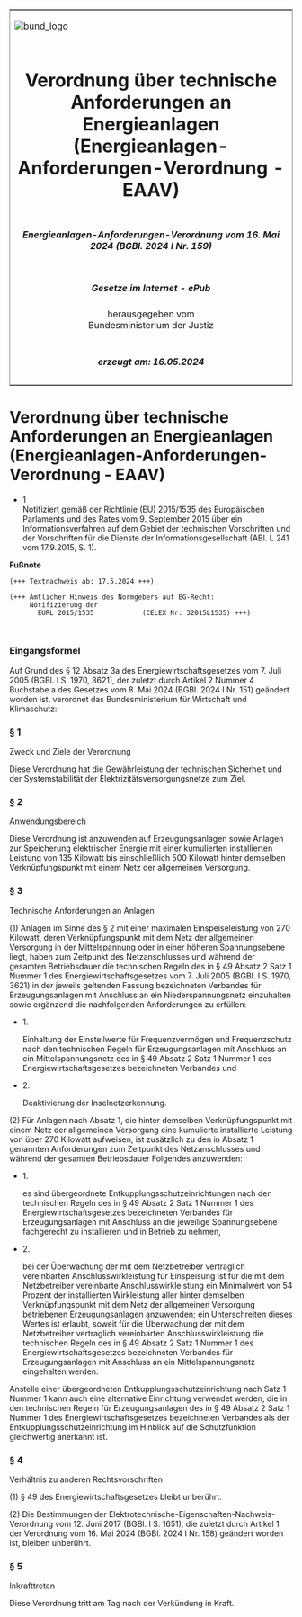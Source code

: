 <span id="DECKBLATT.html"></span>

<table border="0" frame="border" width="100%">

<tr valign="top">

<td align="left">

![bund\_logo](BfJ_2021_Web_de_de.gif)

</td>

<td align="right">

 

</td>

</tr>

<tr align="center" valign="middle">

<td colspan="2">

# Verordnung über technische Anforderungen an Energieanlagen (Energieanlagen-Anforderungen-Verordnung - EAAV)

</td>

</tr>

<tr align="center" valign="middle">

<td colspan="2">

##### Energieanlagen-Anforderungen-Verordnung vom 16. Mai 2024 (BGBl. 2024 I Nr. 159)

</td>

</tr>

<tr align="center" valign="middle">

<td colspan="2">

  
  

##### Gesetze im Internet - ePub  
  
herausgegeben vom  
Bundesministerium der Justiz

</td>

</tr>

<tr align="center" valign="bottom">

<td colspan="2">

  
  

##### erzeugt am: 16.05.2024

</td>

</tr>

</table>

<span id="BJNR09F0A0024.html"></span>

# Verordnung über technische Anforderungen an Energieanlagen (Energieanlagen-Anforderungen-Verordnung - EAAV)

<div>

<div class="jnhtml">

  - <span id="BJNR09F0A0024.html#F830051_01"></span><!-- FNR_Pos --><span class="FootnoteSuper">1
    </span>  
    Notifiziert gemäß der Richtlinie (EU) 2015/1535 des Europäischen
    Parlaments und des Rates vom 9. September 2015 über ein
    Informationsverfahren auf dem Gebiet der technischen Vorschriften
    und der Vorschriften für die Dienste der Informationsgesellschaft
    (ABl. L 241 vom 17.9.2015, S. 1).

</div>

</div>

<div>

  
**Fußnote**

<div class="jnhtml">

<div>

<div class="jurAbsatz">

  

``` 
(+++ Textnachweis ab: 17.5.2024 +++)
 
(+++ Amtlicher Hinweis des Normgebers auf EG-Recht:
     Notifizierung der
       EURL 2015/1535            (CELEX Nr: 32015L1535) +++)

 
```

</div>

</div>

</div>

</div>

<span id="BJNR09F0A0024BJNE000100000.html"></span>

### Eingangsformel  

<div>

<div class="jnhtml">

<div>

<div class="jurAbsatz">

Auf Grund des § 12 Absatz 3a des Energiewirtschaftsgesetzes vom 7. Juli
2005 (BGBl. I S. 1970, 3621), der zuletzt durch Artikel 2 Nummer 4
Buchstabe a des Gesetzes vom 8. Mai 2024 (BGBl. 2024 I Nr. 151) geändert
worden ist, verordnet das Bundesministerium für Wirtschaft und
Klimaschutz:

</div>

</div>

</div>

</div>

<span id="BJNR09F0A0024BJNE000200000.html"></span>

### § 1  
Zweck und Ziele der Verordnung

<div>

<div class="jnhtml">

<div>

<div class="jurAbsatz">

Diese Verordnung hat die Gewährleistung der technischen Sicherheit und
der Systemstabilität der Elektrizitätsversorgungsnetze zum Ziel.

</div>

</div>

</div>

</div>

<span id="BJNR09F0A0024BJNE000300000.html"></span>

### § 2  
Anwendungsbereich

<div>

<div class="jnhtml">

<div>

<div class="jurAbsatz">

Diese Verordnung ist anzuwenden auf Erzeugungsanlagen sowie Anlagen zur
Speicherung elektrischer Energie mit einer kumulierten installierten
Leistung von 135 Kilowatt bis einschließlich 500 Kilowatt hinter
demselben Verknüpfungspunkt mit einem Netz der allgemeinen Versorgung.

</div>

</div>

</div>

</div>

<span id="BJNR09F0A0024BJNE000400000.html"></span>

### § 3  
Technische Anforderungen an Anlagen

<div>

<div class="jnhtml">

<div>

<div class="jurAbsatz">

(1) Anlagen im Sinne des § 2 mit einer maximalen Einspeiseleistung von
270 Kilowatt, deren Verknüpfungspunkt mit dem Netz der allgemeinen
Versorgung in der Mittelspannung oder in einer höheren Spannungsebene
liegt, haben zum Zeitpunkt des Netzanschlusses und während der gesamten
Betriebsdauer die technischen Regeln des in § 49 Absatz 2 Satz 1 Nummer
1 des Energiewirtschaftsgesetzes vom 7. Juli 2005 (BGBl. I S. 1970,
3621) in der jeweils geltenden Fassung bezeichneten Verbandes für
Erzeugungsanlagen mit Anschluss an ein Niederspannungsnetz einzuhalten
sowie ergänzend die nachfolgenden Anforderungen zu erfüllen:

  - 1\.
    
    <div>
    
    Einhaltung der Einstellwerte für Frequenzvermögen und Frequenzschutz
    nach den technischen Regeln für Erzeugungsanlagen mit Anschluss an
    ein Mittelspannungsnetz des in § 49 Absatz 2 Satz 1 Nummer 1 des
    Energiewirtschaftsgesetzes bezeichneten Verbandes und
    
    </div>

  - 2\.
    
    <div>
    
    Deaktivierung der Inselnetzerkennung.
    
    </div>

</div>

<div class="jurAbsatz">

(2) Für Anlagen nach Absatz 1, die hinter demselben Verknüpfungspunkt
mit einem Netz der allgemeinen Versorgung eine kumulierte installierte
Leistung von über 270 Kilowatt aufweisen, ist zusätzlich zu den in
Absatz 1 genannten Anforderungen zum Zeitpunkt des Netzanschlusses und
während der gesamten Betriebsdauer Folgendes anzuwenden:

  - 1\.
    
    <div>
    
    es sind übergeordnete Entkupplungsschutzeinrichtungen nach den
    technischen Regeln des in § 49 Absatz 2 Satz 1 Nummer 1 des
    Energiewirtschaftsgesetzes bezeichneten Verbandes für
    Erzeugungsanlagen mit Anschluss an die jeweilige Spannungsebene
    fachgerecht zu installieren und in Betrieb zu nehmen,
    
    </div>

  - 2\.
    
    <div>
    
    bei der Überwachung der mit dem Netzbetreiber vertraglich
    vereinbarten Anschlusswirkleistung für Einspeisung ist für die mit
    dem Netzbetreiber vereinbarte Anschlusswirkleistung ein Minimalwert
    von 54 Prozent der installierten Wirkleistung aller hinter demselben
    Verknüpfungspunkt mit dem Netz der allgemeinen Versorgung
    betriebenen Erzeugungsanlagen anzuwenden; ein Unterschreiten dieses
    Wertes ist erlaubt, soweit für die Überwachung der mit dem
    Netzbetreiber vertraglich vereinbarten Anschlusswirkleistung die
    technischen Regeln des in § 49 Absatz 2 Satz 1 Nummer 1 des
    Energiewirtschaftsgesetzes bezeichneten Verbandes für
    Erzeugungsanlagen mit Anschluss an ein Mittelspannungsnetz
    eingehalten werden.
    
    </div>

Anstelle einer übergeordneten Entkupplungsschutzeinrichtung nach Satz 1
Nummer 1 kann auch eine alternative Einrichtung verwendet werden, die in
den technischen Regeln für Erzeugungsanlagen des in § 49 Absatz 2 Satz 1
Nummer 1 des Energiewirtschaftsgesetzes bezeichneten Verbandes als der
Entkupplungsschutzeinrichtung im Hinblick auf die Schutzfunktion
gleichwertig anerkannt ist.

</div>

</div>

</div>

</div>

<span id="BJNR09F0A0024BJNE000500000.html"></span>

### § 4  
Verhältnis zu anderen Rechtsvorschriften

<div>

<div class="jnhtml">

<div>

<div class="jurAbsatz">

(1) § 49 des Energiewirtschaftsgesetzes bleibt unberührt.

</div>

<div class="jurAbsatz">

(2) Die Bestimmungen der
Elektrotechnische-Eigenschaften-Nachweis-Verordnung vom 12. Juni 2017
(BGBl. I S. 1651), die zuletzt durch Artikel 1 der Verordnung vom 16.
Mai 2024 (BGBl. 2024 I Nr. 158) geändert worden ist, bleiben unberührt.

</div>

</div>

</div>

</div>

<span id="BJNR09F0A0024BJNE000600000.html"></span>

### § 5  
Inkrafttreten

<div>

<div class="jnhtml">

<div>

<div class="jurAbsatz">

Diese Verordnung tritt am Tag nach der Verkündung in Kraft.

</div>

</div>

</div>

</div>
